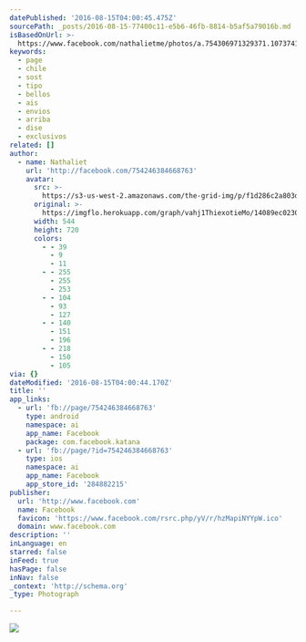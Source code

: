 ```yaml
---
datePublished: '2016-08-15T04:00:45.475Z'
sourcePath: _posts/2016-08-15-77400c11-e5b6-46fb-8814-b5af5a79016b.md
isBasedOnUrl: >-
  https://www.facebook.com/nathalietme/photos/a.754306971329371.1073741828.754246384668763/1168029223290475/?type=3&theater
keywords:
  - page
  - chile
  - sost
  - tipo
  - bellos
  - ais
  - envios
  - arriba
  - dise
  - exclusivos
related: []
author:
  - name: Nathaliet
    url: 'http://facebook.com/754246384668763'
    avatar:
      src: >-
        https://s3-us-west-2.amazonaws.com/the-grid-img/p/f1d286c2a803ddeabe04ad1a7c3d633bdf757c96.jpg
      original: >-
        https://imgflo.herokuapp.com/graph/vahj1ThiexotieMo/14089ec023031911f29ac1ddd0ca9717/croprotate.jpg?cropheight=720&cropwidth=544&degrees=0&input=https%3A%2F%2Fscontent.xx.fbcdn.net%2Fv%2Ft1.0-9%2Fp720x720%2F13592583_1168029223290475_6083105504131718328_n.jpg%3Foh%3D352c295d43ab4e23f58f033fde795927%26oe%3D581AA5DF&x=88&y=0
      width: 544
      height: 720
      colors:
        - - 39
          - 9
          - 11
        - - 255
          - 255
          - 253
        - - 104
          - 93
          - 127
        - - 140
          - 151
          - 196
        - - 218
          - 150
          - 105
via: {}
dateModified: '2016-08-15T04:00:44.170Z'
title: ''
app_links:
  - url: 'fb://page/754246384668763'
    type: android
    namespace: ai
    app_name: Facebook
    package: com.facebook.katana
  - url: 'fb://page/?id=754246384668763'
    type: ios
    namespace: ai
    app_name: Facebook
    app_store_id: '284882215'
publisher:
  url: 'http://www.facebook.com'
  name: Facebook
  favicon: 'https://www.facebook.com/rsrc.php/yV/r/hzMapiNYYpW.ico'
  domain: www.facebook.com
description: ''
inLanguage: en
starred: false
inFeed: true
hasPage: false
inNav: false
_context: 'http://schema.org'
_type: Photograph

---
```

![](https://s3-us-west-2.amazonaws.com/the-grid-img/p/f1d286c2a803ddeabe04ad1a7c3d633bdf757c96.jpg)